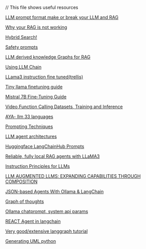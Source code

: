 // This file shows useful resources

[LLM prompt format make or break your LLM and RAG](https://www.youtube.com/watch?v=M5i3rQfEw_A)

[Why your RAG is not working](https://medium.com/@saurabhgssingh/why-your-rag-is-not-working-96053b4d5305)

[Hybrid Search!](https://medium.com/@arunhara/supercharge-your-search-with-chromadb-94455dcbba2f)

[Safety prompts](https://safetyprompts.com/)

[LLM derived knowledge Graphs for RAG](https://www.youtube.com/watch?v=r09tJfON6kE)

[Using LLM Chain](https://github.com/langchain-ai/langchain/discussions/15680)

[LLama3 instruction fine tuned(trellis)](https://huggingface.co/Trelis/Meta-Llama-3-8B-Instruct-function-calling)

[Tiny llama finetuning guide](https://app.gumroad.com/d/0d062e4af9421fa9b54698aaf6aa065c)

[Mistral 7B Fine-Tuning Guide ](https://app.gumroad.com/d/9456144f169533699fa57c85fea3d182)

[Video,Function Calling Datasets, Training and Inference
](https://www.youtube.com/watch?v=hHn_cV5WUDI)

[AYA- llm 33 languages](https://ollama.com/library/aya)

[Prompting Techniques](https://www.promptingguide.ai/techniques)

[LLM agent architectures](https://www.youtube.com/watch?v=ZJlfF1ESXVw&t=160s)

[Huggingface LangChainHub Prompts](https://huggingface.co/datasets/LangChainHub-Prompts/LLM_Math?row=0)

[Reliable, fully local RAG agents with LLaMA3](https://www.youtube.com/watch?app=desktop&si=zMrBmAF0NSmMfbvS&v=-ROS6gfYIts&feature=youtu.be)

[Instruction Principles for LLMs](https://arxiv.org/pdf/2312.16171v2)

[LLM AUGMENTED LLMS: EXPANDING CAPABILITIES THROUGH COMPOSITION](https://arxiv.org/pdf/2401.02412)

[JSON-based Agents With Ollama & LangChain](https://medium.com/neo4j/json-based-agents-with-ollama-langchain-9cf9ab3c84ef)

[Graph of thoughts](https://arxiv.org/abs/2308.09687?source=post_page-----9ae7ef1af4a4--------------------------------)

[Ollama chatprompt, system api params](https://blog.xentoo.info/2024/03/18/ollama-system-prompt/)

[REACT Agent in langchain](https://api.python.langchain.com/en/latest/agents/langchain.agents.react.agent.create_react_agent.html)

[Very good/extensive langgraph tutorial](https://langchain-ai.github.io/langgraph/tutorials/usaco/usaco/)

[Generating UML python](https://stackoverflow.com/questions/77421030/how-to-generate-the-uml-diagram-from-the-python-code)







